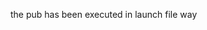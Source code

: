 the pub has been executed in launch file way

<launch>
    <!-- 发布 son1相对于 world 以及 son2 相对于 world 的坐标关系 -->
    <node pkg="tf2_ros" type="static_transform_publisher" name="son1" args="5 0 0 0 0 0 /world /son1" output="screen" />
    <node pkg="tf2_ros" type="static_transform_publisher" name="son2" args="3 0 0 0 0 0 /world /son2" output="screen" />
</launch>